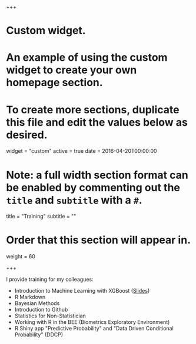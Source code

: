 +++
# Custom widget.
# An example of using the custom widget to create your own homepage section.
# To create more sections, duplicate this file and edit the values below as desired.
widget = "custom"
active = true
date = 2016-04-20T00:00:00

# Note: a full width section format can be enabled by commenting out the `title` and `subtitle` with a `#`.
title = "Training"
subtitle = ""

# Order that this section will appear in.
weight = 60

+++

I provide training for my colleagues:

- Introduction to Machine Learning with XGBoost ([Slides](https://guiyuanlei.github.io/xgboost/))
- R Markdown
- Bayesian Methods
- Introduction to Github
- Statistics for Non-Statistician
- Working with R in the BEE (Biometrics Exploratory Environment)
- R Shiny app "Predictive Probability" and "Data Driven Conditional Probability" (DDCP)

